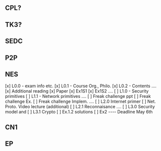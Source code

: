 CPL?
----


TK3?
----


SEDC
----


P2P
----


NES
--------------------------------
[x] L0.0 - exam info etc.
[x] L0.1 - Course Org., Philo.
[x] L0.2 - Contents
....
[x] Additional reading
[x] Paper
[x] Ex1S1
[x] Ex1S2
....
[ ] L1.0 - Security primitives
[ ] L1.1 - Network primitives
....
[ ] Freak challenge ppt
[ ] Freak challenge Ex.
[ ] Freak challenge Implem.
....
[ ] L2.0 Internet primer
[ ] Net. Proto. Video lecture (additional)
[ ] L2.1 Reconnaisance
....
[ ] L3.0 Security model and 
[ ] L3.1 Crypto
[ ] Ex.1.2 solutions
[ ] Ex2 ---- Deadline May 6th


CN1
----


EP
----


